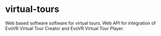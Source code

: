 # virtual-tours
Web based software software for virtual tours. Web API for integration of EvoVR Virtual Tour Creator and EvoVR Virtual Tour Player.
